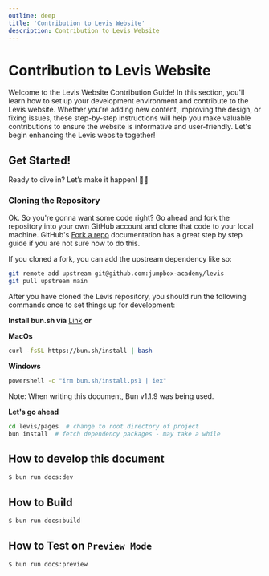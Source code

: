 ```yaml
---
outline: deep
title: 'Contribution to Levis Website'
description: Contribution to Levis Website
---
```


# Contribution to Levis Website
Welcome to the Levis Website Contribution Guide! In this section, you'll learn how to set up your development environment and contribute to the Levis website. Whether you're adding new content, improving the design, or fixing issues, these step-by-step instructions will help you make valuable contributions to ensure the website is informative and user-friendly. Let's begin enhancing the Levis website together!

## Get Started!

Ready to dive in? Let’s make it happen! 🚀🔥

### Cloning the Repository

Ok. So you're gonna want some code right? Go ahead and fork the repository into your own GitHub account and clone that code to your local machine. GitHub's [Fork a repo](https://docs.github.com/en/get-started/quickstart/fork-a-repo) documentation has a great step by step guide if you are not sure how to do this.

If you cloned a fork, you can add the upstream dependency like so:

```bash
git remote add upstream git@github.com:jumpbox-academy/levis
git pull upstream main
```

After you have cloned the Levis repository, you should run the following commands once to set things up for development:

**Install bun.sh via** [Link](https://bun.sh/) **or**

**MacOs**
```bash
curl -fsSL https://bun.sh/install | bash
```

**Windows**
```bash
powershell -c "irm bun.sh/install.ps1 | iex"
```
Note: When writing this document, Bun v1.1.9 was being used.

**Let's go ahead**

```bash
cd levis/pages  # change to root directory of project
bun install  # fetch dependency packages - may take a while
```

## How to develop this document
```bash
$ bun run docs:dev
```

## How to Build
```bash
$ bun run docs:build
```

## How to Test on `Preview Mode`
```bash
$ bun run docs:preview
```
